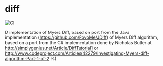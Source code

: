 # diff

![CI](https://github.com/ttldtor/diff/workflows/D%20Tests/badge.svg)

D implementation of Myers Diff, based on port from the Java implementation (<https://github.com/RovoMe/JDiff>) of Myers Diff algorithm, based on a port from the C# implementation done by Nicholas Butler at <http://simplygenius.net/Article/DiffTutorial1> or <http://www.codeproject.com/Articles/42279/Investigating-Myers-diff-algorithm-Part-1-of-2> %)
